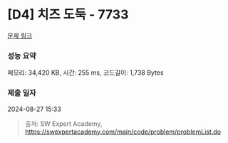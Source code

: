# [D4] 치즈 도둑 - 7733 

[문제 링크](https://swexpertacademy.com/main/code/problem/problemDetail.do?contestProbId=AWrDOdQqRCUDFARG) 

### 성능 요약

메모리: 34,420 KB, 시간: 255 ms, 코드길이: 1,738 Bytes

### 제출 일자

2024-08-27 15:33



> 출처: SW Expert Academy, https://swexpertacademy.com/main/code/problem/problemList.do